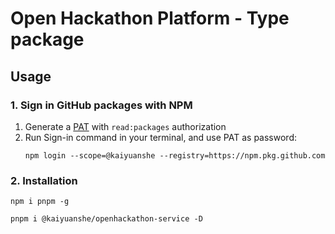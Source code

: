 # Open Hackathon Platform - Type package

## Usage

### 1. Sign in GitHub packages with NPM

1. Generate a [PAT][1] with `read:packages` authorization
2. Run Sign-in command in your terminal, and use PAT as password:
    ```shell
    npm login --scope=@kaiyuanshe --registry=https://npm.pkg.github.com
    ```

### 2. Installation

```shell
npm i pnpm -g

pnpm i @kaiyuanshe/openhackathon-service -D
```

[1]: https://github.com/settings/tokens
